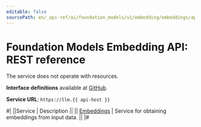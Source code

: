 ```yaml
---
editable: false
sourcePath: en/_api-ref/ai/foundation_models/v1/embedding/embeddings/api-ref/index.md
---
```


# Foundation Models Embedding API: REST reference

The service does not operate with resources.

**Interface definitions** available at [GitHub](https://github.com/yandex-cloud/cloudapi/tree/master/yandex/cloud/ai/foundation_models/v1/embedding).

**Service URL**: `https://llm.{{ api-host }}`

#|
||Service | Description ||
|| [Embeddings](Embeddings/index.md) | Service for obtaining embeddings from input data. ||
|#